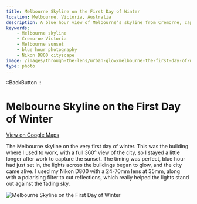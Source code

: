 ```yaml
---
title: Melbourne Skyline on the First Day of Winter
location: Melbourne, Victoria, Australia
description: A blue hour view of Melbourne’s skyline from Cremorne, captured on the first day of winter. City lights glowing against the sunset make this shot unforgettable.
keywords:
    - Melbourne skyline
    - Cremorne Victoria
    - Melbourne sunset
    - blue hour photography
    - Nikon D800 cityscape
image: /images/through-the-lens/urban-glow/melbourne-the-first-day-of-winter.jpg
type: photo
---
```


::BackButton
::

# Melbourne Skyline on the First Day of Winter

<a href="https://www.google.com/maps/search/?api=1&query=Cremorne+Victoria,+Australia" target="_blank" rel="noopener noreferrer">View on Google Maps</a>

The Melbourne skyline on the very first day of winter. This was the building where I used to work, with a full 360° view of the city, so I stayed a little longer after work to capture the sunset. The timing was perfect, blue hour had just set in, the lights across the buildings began to glow, and the city came alive. I used my Nikon D800 with a 24-70mm lens at 35mm, along with a polarising filter to cut reflections, which really helped the lights stand out against the fading sky.

![Melbourne Skyline on the First Day of Winter](/images/through-the-lens/urban-glow/melbourne-the-first-day-of-winter.jpg)

<div class="mb-8"></div>
